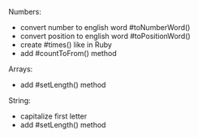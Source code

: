 Numbers:
 * convert number to english word #toNumberWord()
 * convert position to english word #toPositionWord()
 * create #times() like in Ruby
 * add #countToFrom() method

Arrays:
 * add #setLength() method

String:
 * capitalize first letter
 * add #setLength() method
 
